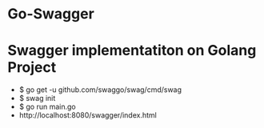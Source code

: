 # Go-Swagger
# Swagger implementatiton on Golang Project
- $ go get -u github.com/swaggo/swag/cmd/swag
- $ swag init
- $ go run main.go
- http://localhost:8080/swagger/index.html
